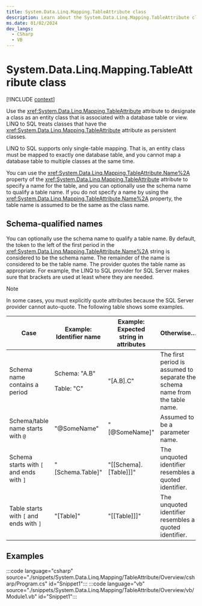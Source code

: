 ```yaml
---
title: System.Data.Linq.Mapping.TableAttribute class
description: Learn about the System.Data.Linq.Mapping.TableAttribute class through these additional API remarks.
ms.date: 01/02/2024
dev_langs:
  - CSharp
  - VB
---
```

# System.Data.Linq.Mapping.TableAttribute class

[!INCLUDE [context](includes/context.md)]

Use the <xref:System.Data.Linq.Mapping.TableAttribute> attribute to designate a class as an entity class that is associated with a database table or view. LINQ to SQL treats classes that have the <xref:System.Data.Linq.Mapping.TableAttribute> attribute as persistent classes.

LINQ to SQL supports only single-table mapping. That is, an entity class must be mapped to exactly one database table, and you cannot map a database table to multiple classes at the same time.

You can use the <xref:System.Data.Linq.Mapping.TableAttribute.Name%2A> property of the <xref:System.Data.Linq.Mapping.TableAttribute> attribute to specify a name for the table, and you can optionally use the schema name to qualify a table name. If you do not specify a name by using the <xref:System.Data.Linq.Mapping.TableAttribute.Name%2A> property, the table name is assumed to be the same as the class name.

## Schema-qualified names

You can optionally use the schema name to qualify a table name. By default, the token to the left of the first period in the <xref:System.Data.Linq.Mapping.TableAttribute.Name%2A> string is considered to be the schema name. The remainder of the name is considered to be the table name. The provider quotes the table name as appropriate. For example, the LINQ to SQL provider for SQL Server makes sure that brackets are used at least where they are needed.

> [!NOTE]
> In some cases, you must explicitly quote attributes because the SQL Server provider cannot auto-quote. The following table shows some examples.

| Case | Example: Identifier name | Example: Expected string in attributes | Otherwise… |
|------|--------------------------|----------------------------------------|------------|
|Schema name contains a period|Schema: "A.B"<br /><br />Table: "C"|"[A.B].C"|The first period is assumed to separate the schema name from the table name.|
|Schema/table name starts with `@`|"@SomeName"|"[@SomeName]"|Assumed to be a parameter name.|
|Schema starts with `[` and ends with `]`|"[Schema.Table]"|"[[Schema].[Table]]]"|The unquoted identifier resembles a quoted identifier.|
|Table starts with `[` and ends with `]`|"[Table]"|"[[Table]]]"|The unquoted identifier resembles a quoted identifier.|

## Examples

:::code language="csharp" source="./snippets/System.Data.Linq.Mapping/TableAttribute/Overview/csharp/Program.cs" id="Snippet1":::
:::code language="vb" source="./snippets/System.Data.Linq.Mapping/TableAttribute/Overview/vb/Module1.vb" id="Snippet1":::
